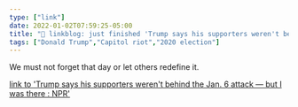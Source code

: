 ```yaml
---
type: ["link"]
date: 2022-01-02T07:59:25-05:00
title: "🔗 linkblog: just finished 'Trump says his supporters weren't behind the Jan. 6 attack — but I was there : NPR'"
tags: ["Donald Trump","Capitol riot","2020 election"]
---
```

We must not forget that day or let others redefine it.
 
[link to 'Trump says his supporters weren't behind the Jan. 6 attack — but I was there : NPR'](https://www.npr.org/2022/01/02/1068891351/january-6-insurrection-capitol-attack-trump-anniversary)
